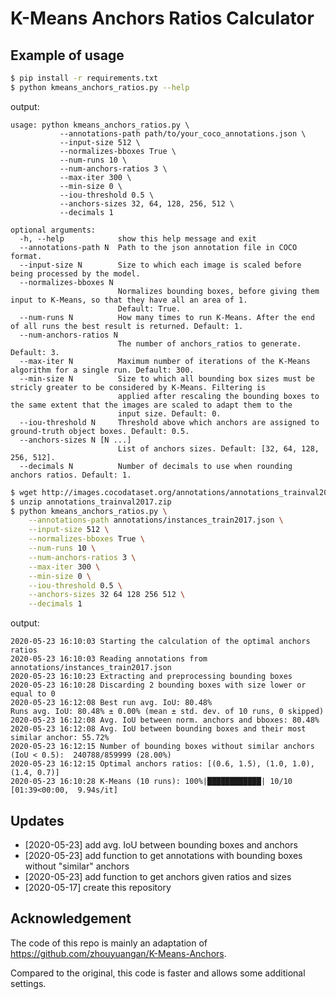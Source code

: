 # K-Means Anchors Ratios Calculator

## Example of usage

```bash
$ pip install -r requirements.txt
$ python kmeans_anchors_ratios.py --help
```
output:
```
usage: python kmeans_anchors_ratios.py \
           --annotations-path path/to/your_coco_annotations.json \
           --input-size 512 \
           --normalizes-bboxes True \
           --num-runs 10 \
           --num-anchors-ratios 3 \
           --max-iter 300 \
           --min-size 0 \
           --iou-threshold 0.5 \
           --anchors-sizes 32, 64, 128, 256, 512 \
           --decimals 1

optional arguments:
  -h, --help            show this help message and exit
  --annotations-path N  Path to the json annotation file in COCO format.
  --input-size N        Size to which each image is scaled before being processed by the model.
  --normalizes-bboxes N
                        Normalizes bounding boxes, before giving them input to K-Means, so that they have all an area of ​​1.
                        Default: True.
  --num-runs N          How many times to run K-Means. After the end of all runs the best result is returned. Default: 1.
  --num-anchors-ratios N
                        The number of anchors_ratios to generate. Default: 3.
  --max-iter N          Maximum number of iterations of the K-Means algorithm for a single run. Default: 300.
  --min-size N          Size to which all bounding box sizes must be stricly greater to be considered by K-Means. Filtering is
                        applied after rescaling the bounding boxes to the same extent that the images are scaled to adapt them to the
                        input size. Default: 0.
  --iou-threshold N     Threshold above which anchors are assigned to ground-truth object boxes. Default: 0.5.
  --anchors-sizes N [N ...]
                        List of anchors sizes. Default: [32, 64, 128, 256, 512].
  --decimals N          Number of decimals to use when rounding anchors ratios. Default: 1.
```
```bash
$ wget http://images.cocodataset.org/annotations/annotations_trainval2017.zip
$ unzip annotations_trainval2017.zip
$ python kmeans_anchors_ratios.py \
    --annotations-path annotations/instances_train2017.json \
    --input-size 512 \
    --normalizes-bboxes True \
    --num-runs 10 \
    --num-anchors-ratios 3 \
    --max-iter 300 \
    --min-size 0 \
    --iou-threshold 0.5 \
    --anchors-sizes 32 64 128 256 512 \
    --decimals 1
```
output:
```
2020-05-23 16:10:03 Starting the calculation of the optimal anchors ratios
2020-05-23 16:10:03 Reading annotations from annotations/instances_train2017.json
2020-05-23 16:10:23 Extracting and preprocessing bounding boxes
2020-05-23 16:10:28 Discarding 2 bounding boxes with size lower or equal to 0
2020-05-23 16:12:08 Best run avg. IoU: 80.48%
Runs avg. IoU: 80.48% ± 0.00% (mean ± std. dev. of 10 runs, 0 skipped)
2020-05-23 16:12:08 Avg. IoU between norm. anchors and bboxes: 80.48%
2020-05-23 16:12:08 Avg. IoU between bounding boxes and their most similar anchor: 55.72%
2020-05-23 16:12:15 Number of bounding boxes without similar anchors (IoU < 0.5):  240788/859999 (28.00%)
2020-05-23 16:12:15 Optimal anchors ratios: [(0.6, 1.5), (1.0, 1.0), (1.4, 0.7)]
2020-05-23 16:10:28 K-Means (10 runs): 100%|████████████| 10/10 [01:39<00:00,  9.94s/it]
```

## Updates

* [2020-05-23] add avg. IoU between bounding boxes and anchors
* [2020-05-23] add function to get annotations with bounding boxes without "similar" anchors
* [2020-05-23] add function to get anchors given ratios and sizes
* [2020-05-17] create this repository

## Acknowledgement

The code of this repo is mainly an adaptation of https://github.com/zhouyuangan/K-Means-Anchors.

Compared to the original, this code is faster and allows some additional settings.
